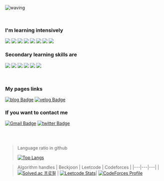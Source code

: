 ![waving](https://capsule-render.vercel.app/api?type=waving&height=200&text=Hello🌟%20%20I'm%20Fola%20Flor&fontAlign=50&fontAlignY=40&color=gradient)
 
</br>

### **I'm learning intensively**
 
<img src="https://img.shields.io/badge/Python-3776AB?style=for-the-badge&logo=python&logoColor=white"> <img src="https://img.shields.io/badge/Django-092E20?style=for-the-badge&logo=Django&logoColor=white"> <img src="https://img.shields.io/badge/Docker-2496Ed?style=for-the-badge&logo=Docker&logoColor=white"> <img src="https://img.shields.io/badge/GIT-F05032?style=for-the-badge&logo=GIT&logoColor=white"> <img src="https://img.shields.io/badge/MySQL-4479A1?style=for-the-badge&logo=MySQL&logoColor=white"> <img src="https://img.shields.io/badge/PostgreSQL-4169E1?style=for-the-badge&logo=PostgreSQL&logoColor=white"> <img src="https://img.shields.io/badge/JAVA-007396?style=for-the-badge&logo=java&logoColor=white"> <img src="https://img.shields.io/badge/JAVAFX-6ddcba?style=for-the-badge&logo=java&logoColor=black"> 
</br>

### **Secondary learning skills are**

 <img src="https://img.shields.io/badge/HTML-E34f26?style=for-the-badge&logo=HTML5&logoColor=white"> <img src="https://img.shields.io/badge/css3-1572b6?style=for-the-badge&logo=css3&logoColor=white">  <img src="https://img.shields.io/badge/JavaScript-f7df1e?style=for-the-badge&logo=javaScript&logoColor=white">  <img src="https://img.shields.io/badge/Swift-FA7343?style=for-the-badge&logo=Swift&logoColor=white"> <img src="https://img.shields.io/badge/Lua-2C2D72?style=for-the-badge&logo=Lua&logoColor=white">  <img src="https://img.shields.io/badge/Rust-971f3c?style=for-the-badge&logo=Rust&logoColor=white">
 
<!-- </br>

### **And I use**

<img src="https://img.shields.io/badge/macos_ventura-D97e2e?style=for-the-badge&logo=macOS&logoColor=white"> <img src="https://img.shields.io/badge/Ubuntu-E95420?style=for-the-badge&logo=Ubuntu&logoColor=white"> <img src="https://img.shields.io/badge/JetBrains_all_product-313746?style=for-the-badge&logo=Jetbrains&logoColor=white">  <img src="https://img.shields.io/badge/Visual Studio Code-007ACC?style=for-the-badge&logo=Visual Studio Code&logoColor=white">   <img src="https://img.shields.io/badge/Synology Nas-B5B5B6?style=for-the-badge&logo=Synology&logoColor=white"> 

<img src="https://img.shields.io/badge/IntelliJ IDEA-313746?style=for-the-badge&logo=IntelliJ IDEA&logoColor=white"> <img src="https://img.shields.io/badge/PyCharm-65C18C?style=for-the-badge&logo=PyCharm&logoColor=white"> <img src="https://img.shields.io/badge/dataGrip-313746?style=for-the-badge&logo=datagrip&logoColor=white"> <img src="https://img.shields.io/badge/WebStorm-00205b?style=for-the-badge&logo=WebStorm&logoColor=white"> 
</br>  -->

<br>
 
### **My pages links**

[![blog Badge](https://img.shields.io/badge/TSTORY_BLOG-808080?style=for-the-badge&logo=velog&logoColor=white&link=https://dpcalfola.tistory.com)](https://dpcalfola.tistory.com/)
[![velog Badge](https://img.shields.io/badge/Develop_Warehouse-008E89?style=for-the-badge&logo=velog&logoColor=white&link=https://twitter.com/dpcalFola)](https://velog.io/@dpcalfola)<br>


### **If you want to contact me**

[![Gmail Badge](https://img.shields.io/badge/dpcalfola@gmaill.com-d14836?style=for-the-badge&logo=Gmail&logoColor=white&link=mailto:dpcalfola@gmail.com)](mailto:dpcalfola@gmail.com)
[![twitter Badge](https://img.shields.io/badge/twitter-1DA1F2?style=for-the-badge&logo=twitter&logoColor=white&link=https://twitter.com/dpcalFola)](https://twitter.com/dpcalFola)



</br>
</br>

> Language ratio in github
> 
> [![Top Langs](https://github-readme-stats.vercel.app/api/top-langs/?username=dpcalfola&layout=compact&theme=nord)](https://github.com/anuraghazra/github-readme-stats)

> Algorithm handles
>| Beckjoon | Leetcode | Codeforces |
>|---|---|---|
>| [![Solved.ac 프로필](http://mazassumnida.wtf/api/v2/generate_badge?boj=dpcalfola)](https://solved.ac/dpcalfola) | [![Leetcode Stats](https://leetcode.card.workers.dev/?username=dpcalfola&theme=nord&width=400)](https://leetcode.com/dpcalfola)| [![CodeForces Profile](https://cf.leed.at?id=dpcalfola)](https://codeforces.com/profile/dpcalfola)
